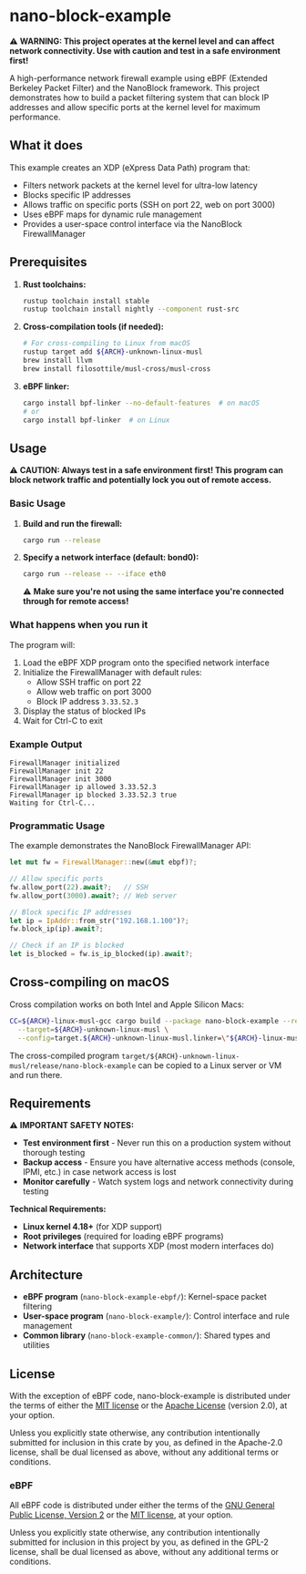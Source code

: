 # nano-block-example

⚠️ **WARNING: This project operates at the kernel level and can affect network connectivity. Use with caution and test in a safe environment first!**

A high-performance network firewall example using eBPF (Extended Berkeley Packet Filter) and the NanoBlock framework. This project demonstrates how to build a packet filtering system that can block IP addresses and allow specific ports at the kernel level for maximum performance.

## What it does

This example creates an XDP (eXpress Data Path) program that:

- Filters network packets at the kernel level for ultra-low latency
- Blocks specific IP addresses
- Allows traffic on specific ports (SSH on port 22, web on port 3000)
- Uses eBPF maps for dynamic rule management
- Provides a user-space control interface via the NanoBlock FirewallManager

## Prerequisites

1. **Rust toolchains:**

   ```bash
   rustup toolchain install stable
   rustup toolchain install nightly --component rust-src
   ```

2. **Cross-compilation tools (if needed):**

   ```bash
   # For cross-compiling to Linux from macOS
   rustup target add ${ARCH}-unknown-linux-musl
   brew install llvm
   brew install filosottile/musl-cross/musl-cross
   ```

3. **eBPF linker:**
   ```bash
   cargo install bpf-linker --no-default-features  # on macOS
   # or
   cargo install bpf-linker  # on Linux
   ```

## Usage

⚠️ **CAUTION: Always test in a safe environment first! This program can block network traffic and potentially lock you out of remote access.**

### Basic Usage

1. **Build and run the firewall:**

   ```bash
   cargo run --release
   ```

2. **Specify a network interface (default: bond0):**

   ```bash
   cargo run --release -- --iface eth0
   ```

   ⚠️ **Make sure you're not using the same interface you're connected through for remote access!**

### What happens when you run it

The program will:

1. Load the eBPF XDP program onto the specified network interface
2. Initialize the FirewallManager with default rules:
   - Allow SSH traffic on port 22
   - Allow web traffic on port 3000
   - Block IP address `3.33.52.3`
3. Display the status of blocked IPs
4. Wait for Ctrl-C to exit

### Example Output

```
FirewallManager initialized
FirewallManager init 22
FirewallManager init 3000
FirewallManager ip allowed 3.33.52.3
FirewallManager ip blocked 3.33.52.3 true
Waiting for Ctrl-C...
```

### Programmatic Usage

The example demonstrates the NanoBlock FirewallManager API:

```rust
let mut fw = FirewallManager::new(&mut ebpf)?;

// Allow specific ports
fw.allow_port(22).await?;   // SSH
fw.allow_port(3000).await?; // Web server

// Block specific IP addresses
let ip = IpAddr::from_str("192.168.1.100")?;
fw.block_ip(ip).await?;

// Check if an IP is blocked
let is_blocked = fw.is_ip_blocked(ip).await?;
```

## Cross-compiling on macOS

Cross compilation works on both Intel and Apple Silicon Macs:

```bash
CC=${ARCH}-linux-musl-gcc cargo build --package nano-block-example --release \
  --target=${ARCH}-unknown-linux-musl \
  --config=target.${ARCH}-unknown-linux-musl.linker=\"${ARCH}-linux-musl-gcc\"
```

The cross-compiled program `target/${ARCH}-unknown-linux-musl/release/nano-block-example` can be copied to a Linux server or VM and run there.

## Requirements

⚠️ **IMPORTANT SAFETY NOTES:**

- **Test environment first** - Never run this on a production system without thorough testing
- **Backup access** - Ensure you have alternative access methods (console, IPMI, etc.) in case network access is lost
- **Monitor carefully** - Watch system logs and network connectivity during testing

**Technical Requirements:**

- **Linux kernel 4.18+** (for XDP support)
- **Root privileges** (required for loading eBPF programs)
- **Network interface** that supports XDP (most modern interfaces do)

## Architecture

- **eBPF program** (`nano-block-example-ebpf/`): Kernel-space packet filtering
- **User-space program** (`nano-block-example/`): Control interface and rule management
- **Common library** (`nano-block-example-common/`): Shared types and utilities

## License

With the exception of eBPF code, nano-block-example is distributed under the terms
of either the [MIT license] or the [Apache License] (version 2.0), at your
option.

Unless you explicitly state otherwise, any contribution intentionally submitted
for inclusion in this crate by you, as defined in the Apache-2.0 license, shall
be dual licensed as above, without any additional terms or conditions.

### eBPF

All eBPF code is distributed under either the terms of the
[GNU General Public License, Version 2] or the [MIT license], at your
option.

Unless you explicitly state otherwise, any contribution intentionally submitted
for inclusion in this project by you, as defined in the GPL-2 license, shall be
dual licensed as above, without any additional terms or conditions.

[Apache license]: LICENSE-APACHE
[MIT license]: LICENSE-MIT
[GNU General Public License, Version 2]: LICENSE-GPL2
